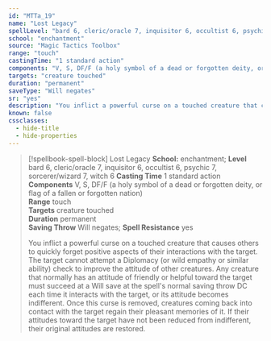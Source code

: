```yaml
---
id: "MTTa_19"
name: "Lost Legacy"
spellLevel: "bard 6, cleric/oracle 7, inquisitor 6, occultist 6, psychic 7, sorcerer/wizard 7, witch 6"
school: "enchantment"
source: "Magic Tactics Toolbox"
range: "touch"
castingTime: "1 standard action"
components: "V, S, DF/F (a holy symbol of a dead or forgotten deity, or flag of a fallen or forgotten nation)"
targets: "creature touched"
duration: "permanent"
saveType: "Will negates"
sr: "yes"
description: "You inflict a powerful curse on a touched creature that causes others to quickly forget positive aspects of their interactions with the target. The target cannot attempt a Diplomacy (or wild empathy or similar ability) check to improve the attitude of other creatures. Any creature that normally has an attitude of friendly or helpful toward the target must succeed at a Will save at the spell's normal saving throw DC each time it interacts with the target, or its attitude becomes indifferent. Once this curse is removed, creatures coming back into contact with the target regain their pleasant memories of it. If their attitudes toward the target have not been reduced from indifferent, their original attitudes are restored."
known: false
cssclasses:
  - hide-title
  - hide-properties
---
```


> [!spellbook-spell-block] Lost Legacy
> **School:** enchantment; **Level** bard 6, cleric/oracle 7, inquisitor 6, occultist 6, psychic 7, sorcerer/wizard 7, witch 6
> **Casting Time** 1 standard action  
> **Components** V, S, DF/F (a holy symbol of a dead or forgotten deity, or flag of a fallen or forgotten nation)  
> **Range** touch  
> **Targets** creature touched  
> **Duration** permanent  
> **Saving Throw** Will negates; **Spell Resistance** yes
> 
> You inflict a powerful curse on a touched creature that causes others to quickly forget positive aspects of their interactions with the target. The target cannot attempt a Diplomacy (or wild empathy or similar ability) check to improve the attitude of other creatures. Any creature that normally has an attitude of friendly or helpful toward the target must succeed at a Will save at the spell's normal saving throw DC each time it interacts with the target, or its attitude becomes indifferent. Once this curse is removed, creatures coming back into contact with the target regain their pleasant memories of it. If their attitudes toward the target have not been reduced from indifferent, their original attitudes are restored.